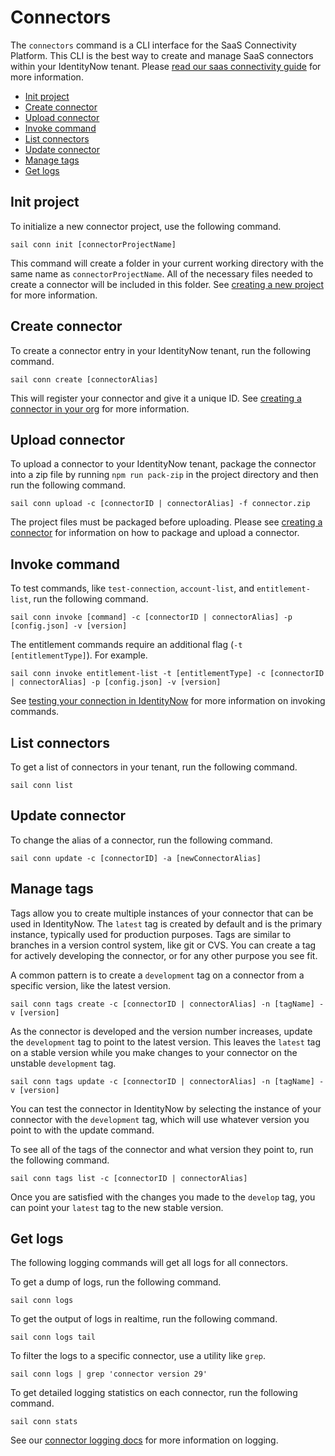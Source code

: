 # Connectors

The `connectors` command is a CLI interface for the SaaS Connectivity Platform.  This CLI is the best way to create and manage SaaS connectors within your IdentityNow tenant.  Please [read our saas connectivity guide](https://developer.sailpoint.com/idn/docs/saas-connectivity) for more information.

- [Init project](#init-project)
- [Create connector](#create-connector)
- [Upload connector](#upload-connector)
- [Invoke command](#invoke-command)
- [List connectors](#list-connectors)
- [Update connector](#update-connector)
- [Manage tags](#manage-tags)
- [Get logs](#get-logs)

## Init project

To initialize a new connector project, use the following command.

```shell
sail conn init [connectorProjectName]
```

This command will create a folder in your current working directory with the same name as `connectorProjectName`.  All of the necessary files needed to create a connector will be included in this folder.  See [creating a new project](https://developer.sailpoint.com/idn/docs/saas-connectivity/prerequisites#create-new-project) for more information.

## Create connector

To create a connector entry in your IdentityNow tenant, run the following command.

```shell
sail conn create [connectorAlias]
```

This will register your connector and give it a unique ID.  See [creating a connector in your org](https://developer.sailpoint.com/idn/docs/saas-connectivity/test-build-deploy#create-and-upload-connector-bundle) for more information.

## Upload connector

To upload a connector to your IdentityNow tenant, package the connector into a zip file by running `npm run pack-zip` in the project directory and then run the following command.

```shell
sail conn upload -c [connectorID | connectorAlias] -f connector.zip
```

The project files must be packaged before uploading.  Please see [creating a connector](https://developer.sailpoint.com/idn/docs/saas-connectivity/test-build-deploy#create-and-upload-connector-bundle) for information on how to package and upload a connector.

## Invoke command

To test commands, like `test-connection`, `account-list`, and `entitlement-list`, run the following command.

```shell
sail conn invoke [command] -c [connectorID | connectorAlias] -p [config.json] -v [version]
```

The entitlement commands require an additional flag (`-t [entitlementType]`).  For example.

```shell
sail conn invoke entitlement-list -t [entitlementType] -c [connectorID | connectorAlias] -p [config.json] -v [version]
```

See [testing your connection in IdentityNow](https://developer.sailpoint.com/idn/docs/saas-connectivity/test-build-deploy#test-your-connector-in-identitynow) for more information on invoking commands.

## List connectors

To get a list of connectors in your tenant, run the following command.

```shell
sail conn list
```

## Update connector

To change the alias of a connector, run the following command.

```shell
sail conn update -c [connectorID] -a [newConnectorAlias]
```

## Manage tags

Tags allow you to create multiple instances of your connector that can be used in IdentityNow.  The `latest` tag is created by default and is the primary instance, typically used for production purposes.  Tags are similar to branches in a version control system, like git or CVS.  You can create a tag for actively developing the connector, or for any other purpose you see fit.

A common pattern is to create a `development` tag on a connector from a specific version, like the latest version.

```shell
sail conn tags create -c [connectorID | connectorAlias] -n [tagName] -v [version]
```

As the connector is developed and the version number increases, update the `development` tag to point to the latest version.  This leaves the `latest` tag on a stable version while you make changes to your connector on the unstable `development` tag.

```shell
sail conn tags update -c [connectorID | connectorAlias] -n [tagName] -v [version]
```

You can test the connector in IdentityNow by selecting the instance of your connector with the `development` tag, which will use whatever version you point to with the update command.

To see all of the tags of the connector and what version they point to, run the following command.

```shell
sail conn tags list -c [connectorID | connectorAlias]
```

Once you are satisfied with the changes you made to the `develop` tag, you can point your `latest` tag to the new stable version.

## Get logs

The following logging commands will get all logs for all connectors.

To get a dump of logs, run the following command.

```shell
sail conn logs
```

To get the output of logs in realtime, run the following command.

```shell
sail conn logs tail
```

To filter the logs to a specific connector, use a utility like `grep`.

```shell
sail conn logs | grep 'connector version 29'
```

To get detailed logging statistics on each connector, run the following command.

```shell
sail conn stats
```

See our [connector logging docs](https://developer.sailpoint.com/idn/docs/saas-connectivity/in-depth/logging) for more information on logging.